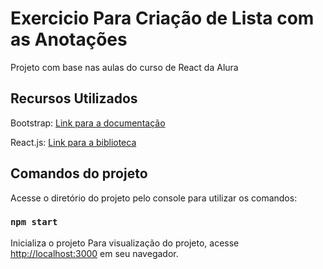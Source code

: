 # Exercicio Para Criação de Lista com as Anotações
Projeto com base nas aulas do curso de React da Alura

## Recursos Utilizados
Bootstrap: [Link para a documentação](https://getbootstrap.com/docs/5.0/getting-started/contents/)

React.js: [Link para a biblioteca](https://pt-br.reactjs.org/)

## Comandos do projeto

Acesse o diretório do projeto pelo console para utilizar os comandos:

### `npm start`

Inicializa o projeto
Para visualização do projeto, acesse [http://localhost:3000](http://localhost:3000) em seu navegador.